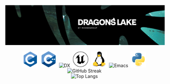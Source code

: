 <div align="center">
  <img src="DLE.png" title="DLE" alt="DLE"/>&nbsp;
</div>

<div align="center">
  <img src="https://github.com/devicons/devicon/blob/master/icons/c/c-original.svg" title="C" alt="C" width="50" height="50"/>&nbsp;
  <img src="https://github.com/devicons/devicon/blob/master/icons/cplusplus/cplusplus-original.svg" title="Cpp" alt="Cpp" width="50" height="50"/>&nbsp;
  <img src="https://upload.wikimedia.org/wikipedia/commons/thumb/3/3f/Microsoft-DirectX-11-Logo-wordmark.svg/100px-Microsoft-DirectX-11-Logo-wordmark.svg.png" title="DX" alt="DX"/>&nbsp;
  <img src="https://github.com/devicons/devicon/blob/master/icons/unrealengine/unrealengine-original.svg" title="UE4" alt="UE4" width="50" height="50"/>&nbsp;
  <img src="https://github.com/devicons/devicon/blob/master/icons/linux/linux-original.svg" title="Linux" alt="Linux" width="50" height="50"/>&nbsp;
  <img src="https://upload.wikimedia.org/wikipedia/commons/thumb/0/08/EmacsIcon.svg/1024px-EmacsIcon.svg.png" title="Emacs" alt="Emacs" width="50" height="50"/>&nbsp;
  <img src="https://github.com/devicons/devicon/blob/master/icons/python/python-original.svg" title="Py" alt="Py" width="50" height="50"/>&nbsp;
</div>

<div align="center">
  <img src="http://github-readme-streak-stats.herokuapp.com?user=LeovanGit&theme=dark&background=000000)" title="GitHub Streak" alt="GitHub Streak"/>&nbsp;
</div>

<div align="center">
  <img src="https://github-readme-stats.vercel.app/api/top-langs/?username=LeovanGit&layout=compact&theme=vision-friendly-dark" title="Top Langs" alt="Top Langs"/>&nbsp;
</div>
